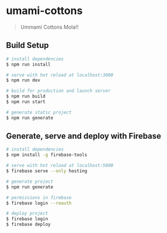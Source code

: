 # umami-cottons

> Ummami Cottons Mola!!

## Build Setup

``` bash
# install dependencies
$ npm run install

# serve with hot reload at localhost:3000
$ npm run dev

# build for production and launch server
$ npm run build
$ npm run start

# generate static project
$ npm run generate
```

## Generate, serve and deploy with Firebase
``` bash
# install dependencies
$ npm install -g firebase-tools

# serve with hot reload at localhost:5000
$ firebase serve --only hosting

# generate project
$ npm run generate

# permissions in firebase
$ firebase login --reauth

# deploy project
$ firebase login
$ firebase deploy
```
